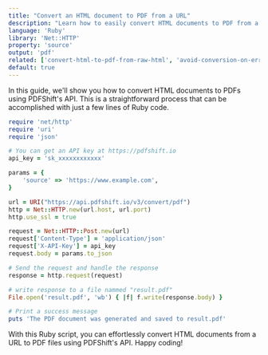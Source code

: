 ```yaml
---
title: "Convert an HTML document to PDF from a URL"
description: "Learn how to easily convert HTML documents to PDF from a URL using Ruby and the Net::HTTP library. This how-to guide offers clear Ruby code examples that show developers how to implement this using the PDFShift API."
language: 'Ruby'
library: 'Net::HTTP'
property: 'source'
output: 'pdf'
related: ['convert-html-to-pdf-from-raw-html', 'avoid-conversion-on-error']
default: true
---
```


In this guide, we'll show you how to convert HTML documents to PDFs using PDFShift's API. This is a straightforward process that can be accomplished with just a few lines of Ruby code.

```ruby
require 'net/http'
require 'uri'
require 'json'

# You can get an API key at https://pdfshift.io
api_key = 'sk_xxxxxxxxxxxx'

params = {
    'source' => 'https://www.example.com',
}

url = URI("https://api.pdfshift.io/v3/convert/pdf")
http = Net::HTTP.new(url.host, url.port)
http.use_ssl = true

request = Net::HTTP::Post.new(url)
request['Content-Type'] = 'application/json'
request['X-API-Key'] = api_key
request.body = params.to_json

# Send the request and handle the response
response = http.request(request)

# write response to a file nammed "result.pdf"
File.open('result.pdf', 'wb') { |f| f.write(response.body) }

# Print a success message
puts 'The PDF document was generated and saved to result.pdf'
```

With this Ruby script, you can effortlessly convert HTML documents from a URL to PDF files using PDFShift's API. Happy coding!
